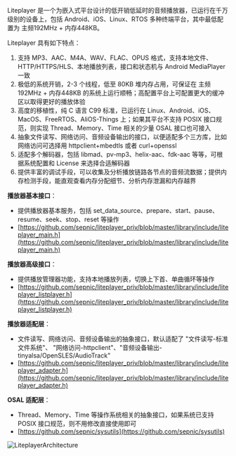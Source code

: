 Liteplayer 是一个为嵌入式平台设计的低开销低延时的音频播放器，已运行在千万级别的设备上，包括 Android、iOS、Linux、RTOS 多种终端平台，其中最低配置为 主频192MHz + 内存448KB。

Liteplayer 具有如下特点：
1. 支持 MP3、AAC、M4A、WAV、FLAC、OPUS 格式，支持本地文件、HTTP/HTTPS/HLS、本地播放列表，接口和状态机与 Android MediaPlayer 一致
2. 极低的系统开销，2-3 个线程，低至 80KB 堆内存占用，可保证在 主频192MHz + 内存448KB 的系统上运行顺畅；高配置平台上可配置更大的缓冲区以取得更好的播放体验
3. 高度的移植性，纯 C 语言 C99 标准，已运行在 Linux、Android、iOS、MacOS、FreeRTOS、AliOS-Things 上；如果其平台不支持 POSIX 接口规范，则实现 Thread、Memory、Time 相关的少量 OSAL 接口也可接入
4. 抽象文件读写、网络访问、音频设备输出的接口，以便适配多个三方库，比如网络访问可选择用 httpclient+mbedtls 或者 curl+openssl
5. 适配多个解码器，包括 libmad、pv-mp3、helix-aac、fdk-aac 等等，可根据系统配置和 License 来选择合适解码器
6. 提供丰富的调试手段，可以收集及分析播放链路各节点的音频流数据；提供内存检测手段，能直观查看内存分配细节、分析内存泄漏和内存越界

**播放器基本接口**：
- 提供播放器基本服务，包括 set_data_source、prepare、start、pause、resume、seek、stop、reset 等操作
- [https://github.com/sepnic/liteplayer_priv/blob/master/library/include/liteplayer_main.h](https://github.com/sepnic/liteplayer_priv/blob/master/library/include/liteplayer_main.h)

**播放器高级接口**：
- 提供播放管理器功能，支持本地播放列表，切换上下首、单曲循环等操作
- [https://github.com/sepnic/liteplayer_priv/blob/master/library/include/liteplayer_listplayer.h](https://github.com/sepnic/liteplayer_priv/blob/master/library/include/liteplayer_listplayer.h)

**播放器适配层**：
- 文件读写、网络访问、音频设备输出的抽象接口，默认适配了 "文件读写-标准文件系统"、 "网络访问-httpclient"、"音频设备输出-tinyalsa/OpenSLES/AudioTrack"
- [https://github.com/sepnic/liteplayer_priv/blob/master/library/include/liteplayer_adapter.h](https://github.com/sepnic/liteplayer_priv/blob/master/library/include/liteplayer_adapter.h)

**OSAL 适配层**：
- Thread、Memory、Time 等操作系统相关的抽象接口，如果系统已支持 POSIX 接口规范，则不用修改直接使用即可
- [https://github.com/sepnic/sysutils](https://github.com/sepnic/sysutils)

![LiteplayerArchitecture](https://github.com/sepnic/liteplayer_priv/blob/master/Liteplayer.png)
